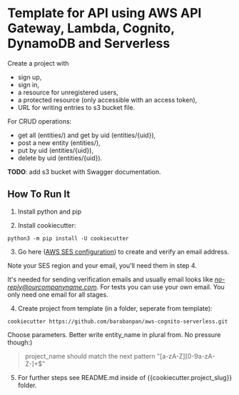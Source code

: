 # Template for API using AWS API Gateway, Lambda, Cognito, DynamoDB and Serverless

Create a project with 
 - sign up, 
 - sign in, 
 - a resource for unregistered users, 
 - a protected resource (only accessible with an access token),
 - URL for writing entries to s3 bucket file.

For CRUD operations:
 - get all (entities/) and get by uid (entities/{uid}),
 - post a new entity (entities/),
 - put by uid (entities/{uid}),
 - delete by uid (entities/{uid}).

**TODO**: add s3 bucket with Swagger documentation.

## How To Run It

1. Install python and pip

2. Install cookiecutter:
```
python3 -m pip install -U cookiecutter
```

3. Go here ([AWS SES configuration](https://eu-west-1.console.aws.amazon.com/ses/home?region=eu-west-1#verified-senders-email:)) to create and verify an email address.

Note your SES region and your email, you'll need them in step 4.

It's needed for sending verification emails and usually email looks like *no-reply@ourcompanyname.com*.
For tests you can use your own email.
You only need one email for all stages. 


4. Create project from template (in a folder, seperate from template):
```
cookiecutter https://github.com/barabanpan/aws-cognito-serverless.git
```

Choose parameters. Better write entity_name in plural from. No pressure though:)
> project_name should match the next pattern "[a-zA-Z][0-9a-zA-Z-]+$"

5. For further steps see README.md inside of {{cookiecutter.project_slug}} folder.

